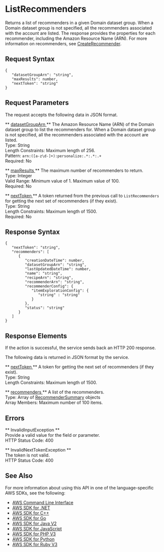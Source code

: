 # ListRecommenders<a name="API_ListRecommenders"></a>

Returns a list of recommenders in a given Domain dataset group\. When a Domain dataset group is not specified, all the recommenders associated with the account are listed\. The response provides the properties for each recommender, including the Amazon Resource Name \(ARN\)\. For more information on recommenders, see [CreateRecommender](https://docs.aws.amazon.com/personalize/latest/dg/API_CreateRecommender.html)\.

## Request Syntax<a name="API_ListRecommenders_RequestSyntax"></a>

```
{
   "datasetGroupArn": "string",
   "maxResults": number,
   "nextToken": "string"
}
```

## Request Parameters<a name="API_ListRecommenders_RequestParameters"></a>

The request accepts the following data in JSON format\.

 ** [ datasetGroupArn ](#API_ListRecommenders_RequestSyntax) **   <a name="personalize-ListRecommenders-request-datasetGroupArn"></a>
The Amazon Resource Name \(ARN\) of the Domain dataset group to list the recommenders for\. When a Domain dataset group is not specified, all the recommenders associated with the account are listed\.  
Type: String  
Length Constraints: Maximum length of 256\.  
Pattern: `arn:([a-z\d-]+):personalize:.*:.*:.+`   
Required: No

 ** [ maxResults ](#API_ListRecommenders_RequestSyntax) **   <a name="personalize-ListRecommenders-request-maxResults"></a>
The maximum number of recommenders to return\.  
Type: Integer  
Valid Range: Minimum value of 1\. Maximum value of 100\.  
Required: No

 ** [ nextToken ](#API_ListRecommenders_RequestSyntax) **   <a name="personalize-ListRecommenders-request-nextToken"></a>
A token returned from the previous call to `ListRecommenders` for getting the next set of recommenders \(if they exist\)\.  
Type: String  
Length Constraints: Maximum length of 1500\.  
Required: No

## Response Syntax<a name="API_ListRecommenders_ResponseSyntax"></a>

```
{
   "nextToken": "string",
   "recommenders": [ 
      { 
         "creationDateTime": number,
         "datasetGroupArn": "string",
         "lastUpdatedDateTime": number,
         "name": "string",
         "recipeArn": "string",
         "recommenderArn": "string",
         "recommenderConfig": { 
            "itemExplorationConfig": { 
               "string" : "string" 
            }
         },
         "status": "string"
      }
   ]
}
```

## Response Elements<a name="API_ListRecommenders_ResponseElements"></a>

If the action is successful, the service sends back an HTTP 200 response\.

The following data is returned in JSON format by the service\.

 ** [ nextToken ](#API_ListRecommenders_ResponseSyntax) **   <a name="personalize-ListRecommenders-response-nextToken"></a>
A token for getting the next set of recommenders \(if they exist\)\.  
Type: String  
Length Constraints: Maximum length of 1500\.

 ** [ recommenders ](#API_ListRecommenders_ResponseSyntax) **   <a name="personalize-ListRecommenders-response-recommenders"></a>
A list of the recommenders\.  
Type: Array of [RecommenderSummary](API_RecommenderSummary.md) objects  
Array Members: Maximum number of 100 items\.

## Errors<a name="API_ListRecommenders_Errors"></a>

 ** InvalidInputException **   
Provide a valid value for the field or parameter\.  
HTTP Status Code: 400

 ** InvalidNextTokenException **   
The token is not valid\.  
HTTP Status Code: 400

## See Also<a name="API_ListRecommenders_SeeAlso"></a>

For more information about using this API in one of the language\-specific AWS SDKs, see the following:
+  [ AWS Command Line Interface](https://docs.aws.amazon.com/goto/aws-cli/personalize-2018-05-22/ListRecommenders) 
+  [ AWS SDK for \.NET](https://docs.aws.amazon.com/goto/DotNetSDKV3/personalize-2018-05-22/ListRecommenders) 
+  [ AWS SDK for C\+\+](https://docs.aws.amazon.com/goto/SdkForCpp/personalize-2018-05-22/ListRecommenders) 
+  [ AWS SDK for Go](https://docs.aws.amazon.com/goto/SdkForGoV1/personalize-2018-05-22/ListRecommenders) 
+  [ AWS SDK for Java V2](https://docs.aws.amazon.com/goto/SdkForJavaV2/personalize-2018-05-22/ListRecommenders) 
+  [ AWS SDK for JavaScript](https://docs.aws.amazon.com/goto/AWSJavaScriptSDK/personalize-2018-05-22/ListRecommenders) 
+  [ AWS SDK for PHP V3](https://docs.aws.amazon.com/goto/SdkForPHPV3/personalize-2018-05-22/ListRecommenders) 
+  [ AWS SDK for Python](https://docs.aws.amazon.com/goto/boto3/personalize-2018-05-22/ListRecommenders) 
+  [ AWS SDK for Ruby V3](https://docs.aws.amazon.com/goto/SdkForRubyV3/personalize-2018-05-22/ListRecommenders) 